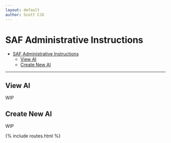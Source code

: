 ```yaml
---
layout: default
author: Scott CJX
---
```


# SAF Administrative Instructions

- [SAF Administrative Instructions](#saf-administrative-instructions)
  - [View AI](#view-ai)
  - [Create New AI](#create-new-ai)

<hr>

## View AI
WIP

## Create New AI
WIP

{% include routes.html %}
